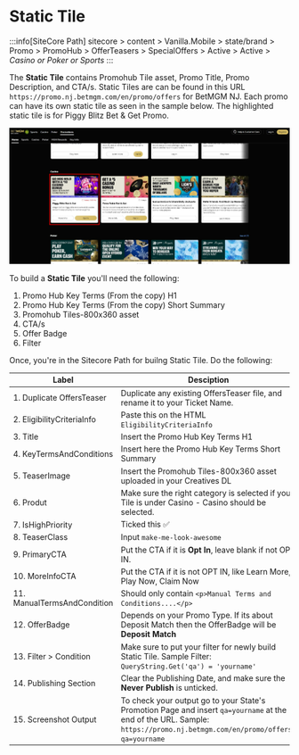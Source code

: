 # Static Tile

:::info[SiteCore Path]
sitecore > content > Vanilla.Mobile > state/brand > Promo > PromoHub > OfferTeasers > SpecialOffers > Active > Active > *Casino or Poker or Sports*
:::

The **Static Tile** contains Promohub Tile asset, Promo Title, Promo Description, and CTA/s. Static Tiles are can be found in this URL `https://promo.nj.betmgm.com/en/promo/offers` for BetMGM NJ. Each promo can have its own static tile as seen in the sample below. The highlighted static tile is for Piggy Blitz Bet & Get Promo.

![Alt text](<../../static/img/builds/static-tile/static tile.png>)


To build a **Static Tile** you'll need the following:  

1. Promo Hub Key Terms (From the copy) H1
2. Promo Hub Key Terms (From the copy) Short Summary
3. Promohub Tiles-800x360 asset
4. CTA/s
5. Offer Badge
6. Filter

Once, you're in the Sitecore Path for builng Static Tile. Do the 
following:

|Label | Desciption | Sample |
|---- |----| ---- |
|1. Duplicate OffersTeaser | Duplicate any existing OffersTeaser file, and rename it to your Ticket Name. | |
|2. EligibilityCriteriaInfo | Paste this on the HTML `EligibilityCriteriaInfo` | |
|3. Title | Insert the Promo Hub Key Terms H1 | |
|4. KeyTermsAndConditions | Insert here the Promo Hub Key Terms Short Summary | |
|5. TeaserImage | Insert the Promohub Tiles-800x360 asset uploaded in your Creatives DL | |
|6. Produt | Make sure the right category is selected if your Tile is under Casino - Casino should be selected. ||
|7. IsHighPriority | Ticked this ✅||
|8. TeaserClass | Input `make-me-look-awesome` ||
|9. PrimaryCTA | Put the CTA if it is **Opt  In**, leave blank if not OPT IN. ||
|10. MoreInfoCTA | Put the CTA if it is not OPT IN, like Learn More, Play Now, Claim Now ||
|11. ManualTermsAndCondition | Should only contain `<p>Manual Terms and Conditions....</p>` ||
|12. OfferBadge | Depends on your Promo Type. If its about Deposit Match then the OfferBadge will be **Deposit Match**||
|13. Filter > Condition | Make sure to put your filter for newly build Static Tile. Sample Filter: `QueryString.Get('qa') = 'yourname'`||
|14. Publishing Section | Clear the Publishing Date, and make sure the **Never Publish** is unticked. | ![Alt text](../../static/img/builds/static-tile/publishing.png)|
|15. Screenshot Output | To check your output go to your State's Promotion Page and insert `qa=yourname` at the end of the URL. Sample: `https://promo.nj.betmgm.com/en/promo/offers?qa=yourname` |




